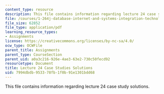 ```yaml
---
content_type: resource
description: This file contains information regarding lecture 24 case study solutions.
file: /courses/1-264j-database-internet-and-systems-integration-technologies-fall-2013/7994dbdb953378fb1f0b91e1301bdd68_MIT1_264JF13_L24_case_sol.pdf
file_size: 62852
file_type: application/pdf
learning_resource_types:
- Assignments
license: https://creativecommons.org/licenses/by-nc-sa/4.0/
ocw_type: OCWFile
parent_title: Assignments
parent_type: CourseSection
parent_uid: a0a3c216-926e-4ae3-63e2-730c50fecd92
resourcetype: Document
title: Lecture 24 Case Studies Solutions
uid: 7994dbdb-9533-78fb-1f0b-91e1301bdd68
---
```

This file contains information regarding lecture 24 case study solutions.